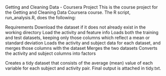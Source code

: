 Getting and Cleaning Data - Coursera Project
This is the course project for the Getting and Cleaning Data Coursera course. The R script, run_analysis.R, does the following:

Requirements
  Download the dataset if it does not already exist in the working directory
  Load the activity and feature info
  Loads both the training and test datasets, keeping only those columns which reflect a mean or standard deviation
  Loads the activity and subject data for each dataset, and merges those columns with the dataset
  Merges the two datasets
  Converts the activity and subject columns into factors

Creates a tidy dataset that consists of the average (mean) value of each variable for each subject and activity pair.
Final output is attached in tidy.txt.
